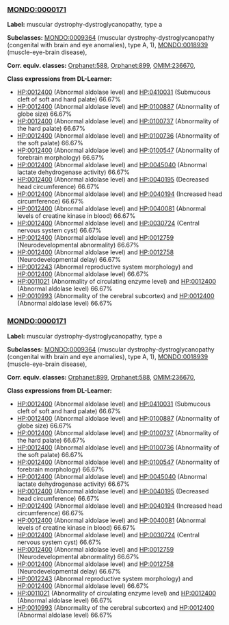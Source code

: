 
### [MONDO:0000171](http://purl.obolibrary.org/obo/MONDO_0000171)
**Label:** muscular dystrophy-dystroglycanopathy, type a

**Subclasses:** [MONDO:0009364](http://purl.obolibrary.org/obo/MONDO_0009364) (muscular dystrophy-dystroglycanopathy (congenital with brain and eye anomalies), type A, 1), [MONDO:0018939](http://purl.obolibrary.org/obo/MONDO_0018939) (muscle-eye-brain disease), 

**Corr. equiv. classes:** [Orphanet:588](http://www.orpha.net/ORDO/Orphanet_588), [Orphanet:899](http://www.orpha.net/ORDO/Orphanet_899), [OMIM:236670](http://purl.obolibrary.org/obo/OMIM_236670), 

**Class expressions from DL-Learner:**

- [HP:0012400](http://purl.obolibrary.org/obo/HP_0012400) (Abnormal aldolase level) and [HP:0410031](http://purl.obolibrary.org/obo/HP_0410031) (Submucous cleft of soft and hard palate) 66.67%
- [HP:0012400](http://purl.obolibrary.org/obo/HP_0012400) (Abnormal aldolase level) and [HP:0100887](http://purl.obolibrary.org/obo/HP_0100887) (Abnormality of globe size) 66.67%
- [HP:0012400](http://purl.obolibrary.org/obo/HP_0012400) (Abnormal aldolase level) and [HP:0100737](http://purl.obolibrary.org/obo/HP_0100737) (Abnormality of the hard palate) 66.67%
- [HP:0012400](http://purl.obolibrary.org/obo/HP_0012400) (Abnormal aldolase level) and [HP:0100736](http://purl.obolibrary.org/obo/HP_0100736) (Abnormality of the soft palate) 66.67%
- [HP:0012400](http://purl.obolibrary.org/obo/HP_0012400) (Abnormal aldolase level) and [HP:0100547](http://purl.obolibrary.org/obo/HP_0100547) (Abnormality of forebrain morphology) 66.67%
- [HP:0012400](http://purl.obolibrary.org/obo/HP_0012400) (Abnormal aldolase level) and [HP:0045040](http://purl.obolibrary.org/obo/HP_0045040) (Abnormal lactate dehydrogenase activity) 66.67%
- [HP:0012400](http://purl.obolibrary.org/obo/HP_0012400) (Abnormal aldolase level) and [HP:0040195](http://purl.obolibrary.org/obo/HP_0040195) (Decreased head circumference) 66.67%
- [HP:0012400](http://purl.obolibrary.org/obo/HP_0012400) (Abnormal aldolase level) and [HP:0040194](http://purl.obolibrary.org/obo/HP_0040194) (Increased head circumference) 66.67%
- [HP:0012400](http://purl.obolibrary.org/obo/HP_0012400) (Abnormal aldolase level) and [HP:0040081](http://purl.obolibrary.org/obo/HP_0040081) (Abnormal levels of creatine kinase in blood) 66.67%
- [HP:0012400](http://purl.obolibrary.org/obo/HP_0012400) (Abnormal aldolase level) and [HP:0030724](http://purl.obolibrary.org/obo/HP_0030724) (Central nervous system cyst) 66.67%
- [HP:0012400](http://purl.obolibrary.org/obo/HP_0012400) (Abnormal aldolase level) and [HP:0012759](http://purl.obolibrary.org/obo/HP_0012759) (Neurodevelopmental abnormality) 66.67%
- [HP:0012400](http://purl.obolibrary.org/obo/HP_0012400) (Abnormal aldolase level) and [HP:0012758](http://purl.obolibrary.org/obo/HP_0012758) (Neurodevelopmental delay) 66.67%
- [HP:0012243](http://purl.obolibrary.org/obo/HP_0012243) (Abnormal reproductive system morphology) and [HP:0012400](http://purl.obolibrary.org/obo/HP_0012400) (Abnormal aldolase level) 66.67%
- [HP:0011021](http://purl.obolibrary.org/obo/HP_0011021) (Abnormality of circulating enzyme level) and [HP:0012400](http://purl.obolibrary.org/obo/HP_0012400) (Abnormal aldolase level) 66.67%
- [HP:0010993](http://purl.obolibrary.org/obo/HP_0010993) (Abnormality of the cerebral subcortex) and [HP:0012400](http://purl.obolibrary.org/obo/HP_0012400) (Abnormal aldolase level) 66.67%



### [MONDO:0000171](http://purl.obolibrary.org/obo/MONDO_0000171)
**Label:** muscular dystrophy-dystroglycanopathy, type a

**Subclasses:** [MONDO:0009364](http://purl.obolibrary.org/obo/MONDO_0009364) (muscular dystrophy-dystroglycanopathy (congenital with brain and eye anomalies), type A, 1), [MONDO:0018939](http://purl.obolibrary.org/obo/MONDO_0018939) (muscle-eye-brain disease), 

**Corr. equiv. classes:** [Orphanet:899](http://www.orpha.net/ORDO/Orphanet_899), [Orphanet:588](http://www.orpha.net/ORDO/Orphanet_588), [OMIM:236670](http://purl.obolibrary.org/obo/OMIM_236670), 

**Class expressions from DL-Learner:**

- [HP:0012400](http://purl.obolibrary.org/obo/HP_0012400) (Abnormal aldolase level) and [HP:0410031](http://purl.obolibrary.org/obo/HP_0410031) (Submucous cleft of soft and hard palate) 66.67%
- [HP:0012400](http://purl.obolibrary.org/obo/HP_0012400) (Abnormal aldolase level) and [HP:0100887](http://purl.obolibrary.org/obo/HP_0100887) (Abnormality of globe size) 66.67%
- [HP:0012400](http://purl.obolibrary.org/obo/HP_0012400) (Abnormal aldolase level) and [HP:0100737](http://purl.obolibrary.org/obo/HP_0100737) (Abnormality of the hard palate) 66.67%
- [HP:0012400](http://purl.obolibrary.org/obo/HP_0012400) (Abnormal aldolase level) and [HP:0100736](http://purl.obolibrary.org/obo/HP_0100736) (Abnormality of the soft palate) 66.67%
- [HP:0012400](http://purl.obolibrary.org/obo/HP_0012400) (Abnormal aldolase level) and [HP:0100547](http://purl.obolibrary.org/obo/HP_0100547) (Abnormality of forebrain morphology) 66.67%
- [HP:0012400](http://purl.obolibrary.org/obo/HP_0012400) (Abnormal aldolase level) and [HP:0045040](http://purl.obolibrary.org/obo/HP_0045040) (Abnormal lactate dehydrogenase activity) 66.67%
- [HP:0012400](http://purl.obolibrary.org/obo/HP_0012400) (Abnormal aldolase level) and [HP:0040195](http://purl.obolibrary.org/obo/HP_0040195) (Decreased head circumference) 66.67%
- [HP:0012400](http://purl.obolibrary.org/obo/HP_0012400) (Abnormal aldolase level) and [HP:0040194](http://purl.obolibrary.org/obo/HP_0040194) (Increased head circumference) 66.67%
- [HP:0012400](http://purl.obolibrary.org/obo/HP_0012400) (Abnormal aldolase level) and [HP:0040081](http://purl.obolibrary.org/obo/HP_0040081) (Abnormal levels of creatine kinase in blood) 66.67%
- [HP:0012400](http://purl.obolibrary.org/obo/HP_0012400) (Abnormal aldolase level) and [HP:0030724](http://purl.obolibrary.org/obo/HP_0030724) (Central nervous system cyst) 66.67%
- [HP:0012400](http://purl.obolibrary.org/obo/HP_0012400) (Abnormal aldolase level) and [HP:0012759](http://purl.obolibrary.org/obo/HP_0012759) (Neurodevelopmental abnormality) 66.67%
- [HP:0012400](http://purl.obolibrary.org/obo/HP_0012400) (Abnormal aldolase level) and [HP:0012758](http://purl.obolibrary.org/obo/HP_0012758) (Neurodevelopmental delay) 66.67%
- [HP:0012243](http://purl.obolibrary.org/obo/HP_0012243) (Abnormal reproductive system morphology) and [HP:0012400](http://purl.obolibrary.org/obo/HP_0012400) (Abnormal aldolase level) 66.67%
- [HP:0011021](http://purl.obolibrary.org/obo/HP_0011021) (Abnormality of circulating enzyme level) and [HP:0012400](http://purl.obolibrary.org/obo/HP_0012400) (Abnormal aldolase level) 66.67%
- [HP:0010993](http://purl.obolibrary.org/obo/HP_0010993) (Abnormality of the cerebral subcortex) and [HP:0012400](http://purl.obolibrary.org/obo/HP_0012400) (Abnormal aldolase level) 66.67%


